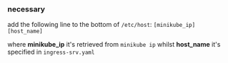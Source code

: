 ### necessary

add the following line to the bottom of `/etc/host`:
`[minikube_ip] [host_name]`

where **minikube_ip** it's retrieved from `minikube ip`
whilst **host_name** it's specified in `ingress-srv.yaml`